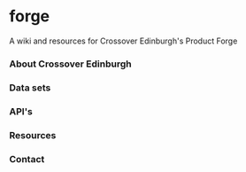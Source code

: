 forge
=====

A wiki and resources for Crossover Edinburgh's Product Forge

### About Crossover Edinburgh

### Data sets

### API's

### Resources

### Contact
